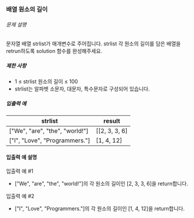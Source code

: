 ### 배열 원소의 길이

###### 문제 설명

문자열 배열 strlist가 매개변수로 주어집니다. strlist 각 원소의 길이를 담은 배열을 retrun하도록 solution 함수를 완성해주세요.

##### 제한 사항

- 1 ≤ strlist 원소의 길이 ≤ 100
- strlist는 알파벳 소문자, 대문자, 특수문자로 구성되어 있습니다. 

##### 입출력 예

| strlist              | result |
| -------------------- | ------ |
| ["We", "are", "the", "world!"]     | [[2, 3, 3, 6]  | 
| ["I", "Love", "Programmers."] | [1, 4, 12]  | 

#### 입출력 예 설명

입출력 예 #1
 - ["We", "are", "the", "world!"]의 각 원소의 길이인 [2, 3, 3, 6]을 return합니다.

입출력 예 #2
 - ["I", "Love", "Programmers."]의 각 원소의 길이인 [1, 4, 12]을 return합니다.
